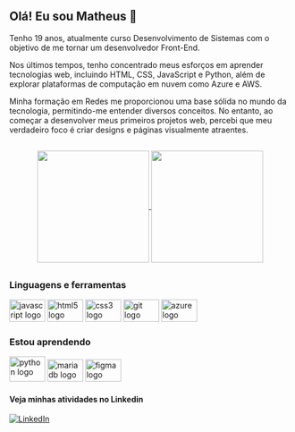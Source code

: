 ## Olá! Eu sou Matheus 👋

Tenho 19 anos, atualmente curso Desenvolvimento de Sistemas com o objetivo de me tornar um desenvolvedor Front-End.

Nos últimos tempos, tenho concentrado meus esforços em aprender tecnologias web, incluindo HTML, CSS, JavaScript e Python, além de explorar plataformas de computação em nuvem como Azure e AWS.

Minha formação em Redes me proporcionou uma base sólida no mundo da tecnologia, permitindo-me entender diversos conceitos. No entanto, ao começar a desenvolver meus primeiros projetos web, percebi que meu verdadeiro foco é criar designs e páginas visualmente atraentes.
##

<div align="center">
  <a href="https://github.com/anselmosz">
    <img height=200 align="center" src="https://github-readme-stats.vercel.app/api?username=anselmosz&show_icons=true&theme=dark" />
    <img height=200 align="center" src="https://github-readme-stats.vercel.app/api/top-langs?username=anselmosz&theme=dark&layout=compact&langs_count=8&card_width=220" />
  </a>
</div>
    
##

### Linguagens e ferramentas
<div>
  <img width="64" src="https://cdn.jsdelivr.net/gh/devicons/devicon/icons/javascript/javascript-original.svg" height="40" alt="javascript logo"  />
  <img width="64" src="https://cdn.jsdelivr.net/gh/devicons/devicon/icons/html5/html5-original.svg" height="40" alt="html5 logo"  />
  <img width="64" src="https://cdn.jsdelivr.net/gh/devicons/devicon/icons/css3/css3-original.svg" height="40" alt="css3 logo"  />
  <img width="64" src="https://cdn.jsdelivr.net/gh/devicons/devicon/icons/git/git-original.svg" height="40" alt="git logo"  />
  <img width="64" src="https://cdn.jsdelivr.net/gh/devicons/devicon/icons/azure/azure-original.svg" height="40" alt="azure logo"  />
</div>

### Estou aprendendo  
<div>
  <img width="64" src="https://cdn.jsdelivr.net/gh/devicons/devicon/icons/python/python-original.svg" height="45" alt="python logo"  />
  <img width="64" src="https://cdn.jsdelivr.net/gh/devicons/devicon/icons/mariadb/mariadb-original.svg" height="40" alt="mariadb logo"  />
  <img width="64" src="https://cdn.jsdelivr.net/gh/devicons/devicon/icons/figma/figma-original.svg" height="40" alt="figma logo"  />
</div>

#### Veja minhas atividades no Linkedin
[![LinkedIn](https://img.shields.io/badge/LinkedIn-000?style=for-the-badge&logo=linkedin&logoColor=18c1f3)](https://www.linkedin.com/in/matheus-souza-anselmo-aba10a215/)


